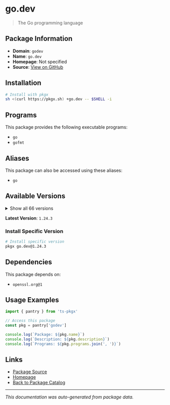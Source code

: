 # go.dev

> The Go programming language

## Package Information

- **Domain**: `godev`
- **Name**: `go.dev`
- **Homepage**: Not specified
- **Source**: [View on GitHub](https://github.com/pkgxdev/pantry/tree/main/projects/go.dev/package.yml)

## Installation

```bash
# Install with pkgx
sh <(curl https://pkgx.sh) +go.dev -- $SHELL -i
```

## Programs

This package provides the following executable programs:

- `go`
- `gofmt`

## Aliases

This package can also be accessed using these aliases:

- `go`

## Available Versions

<details>
<summary>Show all 66 versions</summary>

- `1.24.3`, `1.24.2`, `1.24.1`, `1.24.0`, `1.23.9`
- `1.23.8`, `1.23.7`, `1.23.6`, `1.23.5`, `1.23.4`
- `1.23.3`, `1.23.2`, `1.23.1`, `1.23.0`, `1.22.12`
- `1.22.11`, `1.22.10`, `1.22.9`, `1.22.8`, `1.22.7`
- `1.22.6`, `1.22.5`, `1.22.4`, `1.22.3`, `1.22.2`
- `1.22.1`, `1.22.0`, `1.21.13`, `1.21.12`, `1.21.11`
- `1.21.10`, `1.21.8`, `1.21.7`, `1.21.6`, `1.21.5`
- `1.21.4`, `1.21.3`, `1.21.2`, `1.21.1`, `1.21.0`
- `1.20.14`, `1.20.13`, `1.20.12`, `1.20.11`, `1.20.10`
- `1.20.9`, `1.20.8`, `1.20.7`, `1.20.6`, `1.20.5`
- `1.20.4`, `1.20.3`, `1.20.2`, `1.20.1`, `1.19.12`
- `1.19.11`, `1.19.10`, `1.19.9`, `1.19.8`, `1.19.5`
- `1.19.4`, `1.19.3`, `1.19.2`, `1.18.10`, `1.17.13`
- `1.16.15`

</details>

**Latest Version**: `1.24.3`

### Install Specific Version

```bash
# Install specific version
pkgx go.dev@1.24.3
```

## Dependencies

This package depends on:

- `openssl.org@1`

## Usage Examples

```typescript
import { pantry } from 'ts-pkgx'

// Access this package
const pkg = pantry['godev']

console.log(`Package: ${pkg.name}`)
console.log(`Description: ${pkg.description}`)
console.log(`Programs: ${pkg.programs.join(', ')}`)
```

## Links

- [Package Source](https://github.com/pkgxdev/pantry/tree/main/projects/go.dev/package.yml)
- [Homepage](#)
- [Back to Package Catalog](../package-catalog.md)

---

*This documentation was auto-generated from package data.*
